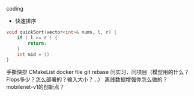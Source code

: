 


coding
- 快速排序
```cpp
void quickSort(vector<int>& nums, l, r) {
    if ( l >= r ) {
        return;
    }
    int mid = ()
}
```

手撕快排
CMakeList
docker file
git rebase
问实习，问项目（模型用的什么？Flops多少？怎么部署的？输入大小？...）
离线数据增强你怎么做的？
mobilenet-v1的创新点？
